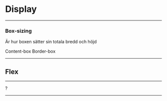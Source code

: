 # Display

---

### Box-sizing

Är hur boxen sätter sin totala bredd och höjd

Content-box
Border-box

---

## Flex

---

?

---
